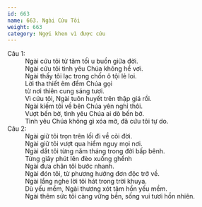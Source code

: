 ```yaml
---
id: 663
name: 663. Ngài Cứu Tôi
weight: 663
category: Ngợi khen vì được cứu
---
```

<dl><dt>Câu 1:</dt><dd data-verse="1">Ngài cứu tôi từ tăm tối u buồn giữa đời. <br/>Ngài cứu tôi tình yêu Chúa không hề vơi. <br/>Ngài thấy tôi lạc trong chốn ô tội lẻ loi. <br/>Lời tha thiết êm đềm Chúa gọi <br/>từ nơi thiên cung sáng tươi. <br/>Vì cứu tôi, Ngài tuôn huyết trên thập giá rồi. <br/>Ngài kiếm tôi về bên Chúa yên nghỉ thôi. <br/>Vượt bến bờ, tình yêu Chúa ai dò bến bờ. <br/>Tình yêu Chúa không gì xóa mờ, đã cứu tôi tự do. <br/></dd><dt>Câu 2:</dt><dd data-verse="2">Ngài giữ tôi trọn trên lối đi về cõi đời. <br/>Ngài giữ tôi vượt qua hiểm nguy mọi nơi. <br/>Ngài dắt tôi từng năm tháng trong đời bấp bênh. <br/>Từng giây phút lên đèo xuống ghềnh <br/>Ngài đưa chân tôi bước nhanh. <br/>Ngài đón tôi, từ phương hướng đơn độc trở về. <br/>Ngài lắng nghe lời tôi hát trong trời khuya. <br/>Dù yếu mềm, Ngài thương xót tâm hồn yếu mềm. <br/>Ngài thêm sức tôi càng vững bền, sống vui tươi hồn nhiên. <br/></dd></dl>
